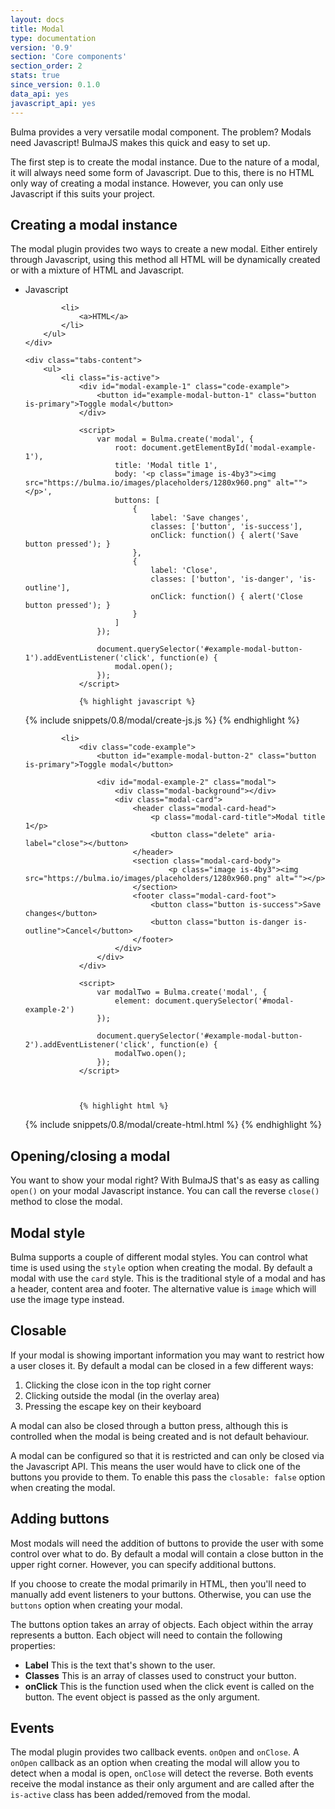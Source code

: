 ```yaml
---
layout: docs
title: Modal
type: documentation
version: '0.9'
section: 'Core components'
section_order: 2
stats: true
since_version: 0.1.0
data_api: yes
javascript_api: yes
---
```


Bulma provides a very versatile modal component. The problem? Modals need Javascript! BulmaJS makes this quick and easy to set up.

The first step is to create the modal instance. Due to the nature of a modal, it will always need some form of Javascript. Due to this, there is no HTML only way of creating a modal instance. However, you can only use Javascript if this suits your project.

## Creating a modal instance
The modal plugin provides two ways to create a new modal. Either entirely through Javascript, using this method all HTML will be dynamically created or with a mixture of HTML and Javascript.

<div class="docs-tabs tabs-wrapper">
    <div class="tabs">
        <ul>
            <li class="is-active">
                <a>Javascript</a>
            </li>

            <li>
                <a>HTML</a>
            </li>
        </ul>
    </div>

    <div class="tabs-content">
        <ul>
            <li class="is-active">
                <div id="modal-example-1" class="code-example">
                    <button id="example-modal-button-1" class="button is-primary">Toggle modal</button>
                </div>

                <script>
                    var modal = Bulma.create('modal', {
                        root: document.getElementById('modal-example-1'),
                        title: 'Modal title 1',
                        body: '<p class="image is-4by3"><img src="https://bulma.io/images/placeholders/1280x960.png" alt=""></p>',
                        buttons: [
                            {
                                label: 'Save changes',
                                classes: ['button', 'is-success'],
                                onClick: function() { alert('Save button pressed'); }
                            },
                            {
                                label: 'Close',
                                classes: ['button', 'is-danger', 'is-outline'],
                                onClick: function() { alert('Close button pressed'); }
                            }
                        ]
                    });

                    document.querySelector('#example-modal-button-1').addEventListener('click', function(e) {
                        modal.open();
                    });
                </script>
                
                {% highlight javascript %}
{% include snippets/0.8/modal/create-js.js %}
                {% endhighlight %}
            </li>

            <li>
                <div class="code-example">
                    <button id="example-modal-button-2" class="button is-primary">Toggle modal</button>

                    <div id="modal-example-2" class="modal">
                        <div class="modal-background"></div>
                        <div class="modal-card">
                            <header class="modal-card-head">
                                <p class="modal-card-title">Modal title 1</p>
                                <button class="delete" aria-label="close"></button>
                            </header>
                            <section class="modal-card-body">
                                    <p class="image is-4by3"><img src="https://bulma.io/images/placeholders/1280x960.png" alt=""></p>
                            </section>
                            <footer class="modal-card-foot">
                                <button class="button is-success">Save changes</button>
                                <button class="button is-danger is-outline">Cancel</button>
                            </footer>
                        </div>
                    </div>
                </div>

                <script>
                    var modalTwo = Bulma.create('modal', {
                        element: document.querySelector('#modal-example-2')
                    });

                    document.querySelector('#example-modal-button-2').addEventListener('click', function(e) {
                        modalTwo.open();
                    });
                </script>


                
                {% highlight html %}
{% include snippets/0.8/modal/create-html.html %}
                {% endhighlight %}
            </li>
        </ul>
    </div>
</div>

## Opening/closing a modal
You want to show your modal right? With BulmaJS that's as easy as calling `open()` on your modal Javascript instance. You can call the reverse `close()` method to close the modal.

## Modal style
Bulma supports a couple of different modal styles. You can control what time is used using the `style` option when creating the modal. By default a modal with use the `card` style. This is the traditional style of a modal and has a header, content area and footer. The alternative value is `image` which will use the image type instead.

## Closable
If your modal is showing important information you may want to restrict how a user closes it. By default a modal can be closed in a few different ways:

1. Clicking the close icon in the top right corner
2. Clicking outside the modal (in the overlay area)
3. Pressing the escape key on their keyboard

A modal can also be closed through a button press, although this is controlled when the modal is being created and is not default behaviour.

A modal can be configured so that it is restricted and can only be closed via the Javascript API. This means the user would have to click one of the buttons you provide to them. To enable this pass the `closable: false` option when creating the modal.

## Adding buttons
Most modals will need the addition of buttons to provide the user with some control over what to do. By default a modal will contain a close button in the upper right corner. However, you can specify additional buttons.

If you choose to create the modal primarily in HTML, then you'll need to manually add event listeners to your buttons. Otherwise, you can use the `buttons` option when creating your modal.

The buttons option takes an array of objects. Each object within the array represents a button. Each object will need to contain the following properties:

+ **Label** This is the text that's shown to the user.
+ **Classes** This is an array of classes used to construct your button.
+ **onClick** This is the function used when the click event is called on the button. The event object is passed as the only argument.

## Events
The modal plugin provides two callback events. `onOpen` and `onClose`. A `onOpen` callback as an option when creating the modal will allow you to detect when a modal is open, `onClose` will detect the reverse. Both events receive the modal instance as their only argument and are called after the `is-active` class has been added/removed from the modal.
